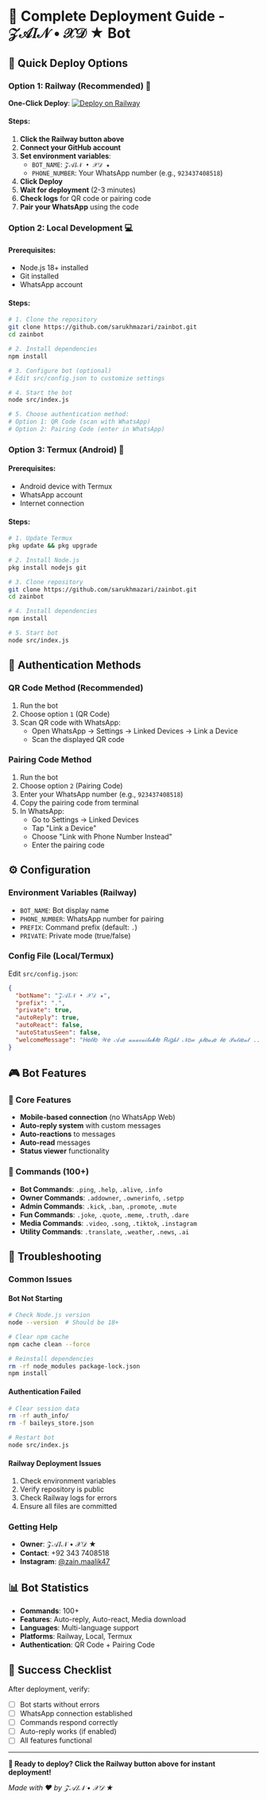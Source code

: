 # 🚀 Complete Deployment Guide - 𝒵𝒜𝐼𝒩 • 𝒳𝒟 ★ Bot

## 🎯 Quick Deploy Options

### Option 1: Railway (Recommended) 🚄

**One-Click Deploy**: [![Deploy on Railway](https://railway.app/button.svg)](https://railway.app/new/template?template=https://github.com/sarukhmazari/zainbot&envs=BOT_NAME%2CPHONE_NUMBER)

#### Steps:
1. **Click the Railway button above**
2. **Connect your GitHub account**
3. **Set environment variables**:
   - `BOT_NAME`: `𝒵𝒜𝐼𝒩 • 𝒳𝒟 ★`
   - `PHONE_NUMBER`: Your WhatsApp number (e.g., `923437408518`)
4. **Click Deploy**
5. **Wait for deployment** (2-3 minutes)
6. **Check logs** for QR code or pairing code
7. **Pair your WhatsApp** using the code

### Option 2: Local Development 💻

#### Prerequisites:
- Node.js 18+ installed
- Git installed
- WhatsApp account

#### Steps:
```bash
# 1. Clone the repository
git clone https://github.com/sarukhmazari/zainbot.git
cd zainbot

# 2. Install dependencies
npm install

# 3. Configure bot (optional)
# Edit src/config.json to customize settings

# 4. Start the bot
node src/index.js

# 5. Choose authentication method:
# Option 1: QR Code (scan with WhatsApp)
# Option 2: Pairing Code (enter in WhatsApp)
```

### Option 3: Termux (Android) 📱

#### Prerequisites:
- Android device with Termux
- WhatsApp account
- Internet connection

#### Steps:
```bash
# 1. Update Termux
pkg update && pkg upgrade

# 2. Install Node.js
pkg install nodejs git

# 3. Clone repository
git clone https://github.com/sarukhmazari/zainbot.git
cd zainbot

# 4. Install dependencies
npm install

# 5. Start bot
node src/index.js
```

## 🔐 Authentication Methods

### QR Code Method (Recommended)
1. Run the bot
2. Choose option `1` (QR Code)
3. Scan QR code with WhatsApp:
   - Open WhatsApp → Settings → Linked Devices → Link a Device
   - Scan the displayed QR code

### Pairing Code Method
1. Run the bot
2. Choose option `2` (Pairing Code)
3. Enter your WhatsApp number (e.g., `923437408518`)
4. Copy the pairing code from terminal
5. In WhatsApp:
   - Go to Settings → Linked Devices
   - Tap "Link a Device"
   - Choose "Link with Phone Number Instead"
   - Enter the pairing code

## ⚙️ Configuration

### Environment Variables (Railway)
- `BOT_NAME`: Bot display name
- `PHONE_NUMBER`: WhatsApp number for pairing
- `PREFIX`: Command prefix (default: `.`)
- `PRIVATE`: Private mode (true/false)

### Config File (Local/Termux)
Edit `src/config.json`:
```json
{
  "botName": "𝒵𝒜𝐼𝒩 • 𝒳𝒟 ★",
  "prefix": ".",
  "private": true,
  "autoReply": true,
  "autoReact": false,
  "autoStatusSeen": false,
  "welcomeMessage": "𝐻𝑒𝓁𝓁𝑜 𝒲𝑒 𝒜𝓇𝑒 𝓊𝓃𝒶𝓋𝒶𝒾𝓁𝒶𝓫𝓁𝑒 𝑅𝒾𝑔𝒽𝓉 𝒩𝑜𝓌 𝓅𝓁𝑒𝒶𝓈𝑒 𝒷𝑒 𝒫𝒶𝓉𝒾𝑒𝓃𝓉 .... 🌸\n\n𝐵𝑒𝓈𝓉 𝑅𝑒𝑔𝒶𝓇𝒹𝓈:- 𝒴𝑜𝓊𝓈'𝓈 𝒵𝒶𝒾𝓃 𝒳𝒟"
}
```

## 🎮 Bot Features

### 🤖 Core Features
- **Mobile-based connection** (no WhatsApp Web)
- **Auto-reply system** with custom messages
- **Auto-reactions** to messages
- **Auto-read** messages
- **Status viewer** functionality

### 📱 Commands (100+)
- **Bot Commands**: `.ping`, `.help`, `.alive`, `.info`
- **Owner Commands**: `.addowner`, `.ownerinfo`, `.setpp`
- **Admin Commands**: `.kick`, `.ban`, `.promote`, `.mute`
- **Fun Commands**: `.joke`, `.quote`, `.meme`, `.truth`, `.dare`
- **Media Commands**: `.video`, `.song`, `.tiktok`, `.instagram`
- **Utility Commands**: `.translate`, `.weather`, `.news`, `.ai`

## 🔧 Troubleshooting

### Common Issues

#### Bot Not Starting
```bash
# Check Node.js version
node --version  # Should be 18+

# Clear npm cache
npm cache clean --force

# Reinstall dependencies
rm -rf node_modules package-lock.json
npm install
```

#### Authentication Failed
```bash
# Clear session data
rm -rf auth_info/
rm -f baileys_store.json

# Restart bot
node src/index.js
```

#### Railway Deployment Issues
1. Check environment variables
2. Verify repository is public
3. Check Railway logs for errors
4. Ensure all files are committed

### Getting Help
- **Owner**: 𝒵𝒜𝐼𝒩 • 𝒳𝒟 ★
- **Contact**: +92 343 7408518
- **Instagram**: [@zain.maalik47](https://www.instagram.com/zain.maalik47?utm_source=qr)

## 📊 Bot Statistics

- **Commands**: 100+
- **Features**: Auto-reply, Auto-react, Media download
- **Languages**: Multi-language support
- **Platforms**: Railway, Local, Termux
- **Authentication**: QR Code + Pairing Code

## 🎉 Success Checklist

After deployment, verify:
- [ ] Bot starts without errors
- [ ] WhatsApp connection established
- [ ] Commands respond correctly
- [ ] Auto-reply works (if enabled)
- [ ] All features functional

---

**🎯 Ready to deploy? Click the Railway button above for instant deployment!**

*Made with ❤️ by 𝒵𝒜𝐼𝒩 • 𝒳𝒟 ★*
